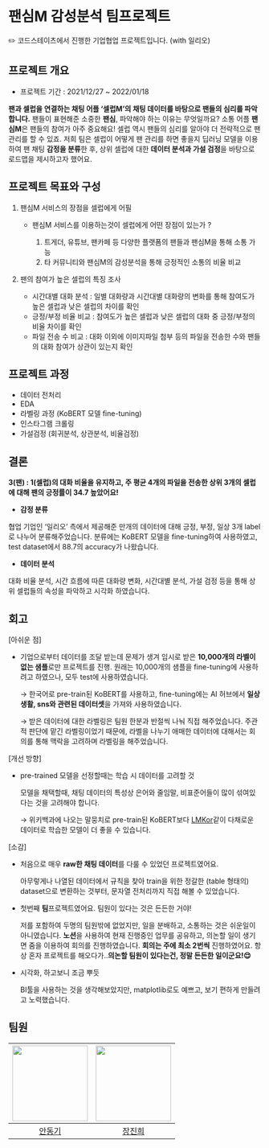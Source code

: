 # 팬심M 감성분석 팀프로젝트
✏️ 코드스테이츠에서 진행한 기업협업 프로젝트입니다. (with 일리오)

프로젝트 개요
---------------
- 프로젝트 기간 : 2021/12/27 ~ 2022/01/18

**팬과 셀럽을 연결하는 채팅 어플 ‘셀럽M’의 채팅 데이터를 바탕으로 팬들의 심리를 파악합니다.**
팬들이 표현해준 소중한 **팬심**, 파악해야 하는 이유는 무엇일까요? 소통 어플 **팬심M**은 팬들의 참여가 아주 중요해요! 셀럽 역시 팬들의 심리를 알아야 더 전략적으로 팬 관리를 할 수 있죠. 저희 팀은 셀럽이 어떻게 팬 관리를 하면 좋을지 딥러닝 모델을 이용하여 팬 채팅 **감정을 분류**한 후, 상위 셀럽에 대한 **데이터 분석과 가설 검정**을 바탕으로 로드맵을 제시하고자 했어요.

프로젝트 목표와 구성
---------------

  1) 팬심M 서비스의 장점을 셀럽에게 어필
  
      - 팬심M 서비스를 이용하는것이 셀럽에게 어떤 장점이 있는가 ?

        1. 트게더, 유튜브, 팬카페 등 다양한 플랫폼의 팬들과 팬심M을 통해 소통 가능
        2. 타 커뮤니티와 팬심M의 감성분석을 통해 긍정적인 소통의 비율 비교
        
  2) 팬의 참여가 높은 셀럽의 특징 조사
  
      - 시간대별 대화 분석 : 일별 대화량과 시간대별 대화량의 변화를 통해 참여도가 높은 셀럽과 낮은 셀럽의 차이를 확인
      - 긍정/부정 비율 비교 : 참여도가 높은 셀럽과 낮은 셀럽의 대화 중 긍정/부정의 비율 차이를 확인
      - 파일 전송 수 비교 : 대화 이외에 이미지파일 첨부 등의 파일을 전송한 수와 팬들의 대화 참여가 상관이 있는지 확인
      
프로젝트 과정
-------------------
- 데이터 전처리
- EDA
- 라벨링 과정 (KoBERT 모델 fine-tuning)
- 인스타그램 크롤링
- 가설검정 (회귀분석, 상관분석, 비율검정)


결론
--------------------
**3(팬) : 1(셀럽)의 대화 비율을 유지하고, 주 평균 4개의 파일을 전송한 상위 3개의 셀럽에 대해 팬의 긍정률이 34.7 높았어요!**

- **감정 분류**

협업 기업인 ‘일리오’ 측에서 제공해준 만개의 데이터에 대해 긍정, 부정, 일상 3개 label로 나누어 분류해주었습니다. 분류에는 KoBERT 모델을 fine-tuning하여 사용하였고, test dataset에서 88.7의 accuracy가 나왔습니다. 

- **데이터 분석**

대화 비율 분석, 시간 흐름에 따른 대화량 변화, 시간대별 분석, 가설 검정 등을 통해 상위 셀럽들의 속성을 파악하고 시각화 하였습니다.


회고
--------------------
[아쉬운 점]

- 기업으로부터 데이터를 조달 받는데 문제가 생겨 임시로 받은 **10,000개의 라벨이 없는 샘플**로만 프로젝트를 진행. 원래는 10,000개의 샘플을 fine-tuning에 사용하려고 하였으나, 모두 test에 사용하였습니다.
    
    → 한국어로 pre-train된 KoBERT를 사용하고, fine-tuning에는 AI 허브에서 **일상 생활, sns와 관련된 데이터셋**을 가져와 사용하였습니다. 
    
    → 받은 데이터에 대한 라벨링은 팀원 한분과 반절씩 나눠 직접 해주었습니다. 주관적 판단에 맡긴 라벨링이었기 때문에, 라벨을 나누기 애매한 데이터에 대해서는 회의를 통해 맥락을 고려하며 라벨링을 해주었습니다.
    

[개선 방향]

- pre-trained 모델을 선정할때는 학습 시 데이터를 고려할 것
    
    모델을 채택할때, 채팅 데이터의 특성상 은어와 줄임말, 비표준어들이 많이 섞여있다는 것을 고려해야 합니다.
    
    → 위키백과에 나오는 말뭉치로 pre-train된 KoBERT보다 [LMKor](https://github.com/kiyoungkim1/LMkor)같이 다채로운 데이터로 학습한 모델이 더 좋을 수 있습니다.
    

[소감]

- 처음으로 매우 **raw한 채팅 데이터**를 다룰 수 있었던 프로젝트였어요.
    
    아무렇게나 나열된 데이터에서 규칙을 찾아 train을 위한 정갈한 (table 형태의) dataset으로 변환하는 것부터, 문자열 전처리까지 직접 해볼 수 있었습니다.
    
- 첫번째 **팀**프로젝트였어요. 팀원이 있다는 것은 든든한 거야!
    
    저를 포함하여 두명의 팀원밖에 없었지만, 일을 분배하고, 소통하는 것은 쉬운일이 아니였습니다. **노션**을 사용하여 현재 진행중인 업무를 공유하고, 의논할 일이 생기면 줌을 이용하여 회의를 진행하였습니다. **회의는 주에 최소 2번씩** 진행하였어요. 항상 혼자 프로젝트를 해오다가..**의논할 팀원이 있다는건, 정말 든든한 일이군요!😌**
    
- 시각화, 하고보니 조금 뿌듯
    
    BI툴을 사용하는 것을 생각해보았지만, matplotlib로도 예쁘고, 보기 편하게 만들려고 노력했습니다.

팀원
--------------
| <img src="https://avatars.githubusercontent.com/u/86307300?v=4" width="150"> | <img src="https://avatars.githubusercontent.com/u/78654687?v=4" width="150"> |
|:--------:|:---------:|
| [안동기](https://github.com/ADGGi) | [장진희](https://github.com/zzhenxi) |
